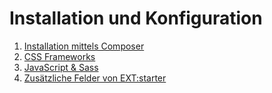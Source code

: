 # Installation und Konfiguration

1. [Installation mittels Composer](./installation.md)
1. [CSS Frameworks](./css-frameworks/index.md)
1. [JavaScript & Sass](./js-css/index.md)
1. [Zusätzliche Felder von EXT:starter](./Fields/Tt_content.md)
